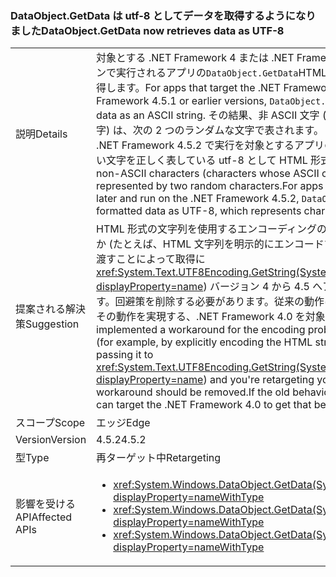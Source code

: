 ### <a name="dataobjectgetdata-now-retrieves-data-as-utf-8"></a><span data-ttu-id="e30cf-101">DataObject.GetData は utf-8 としてデータを取得するようになりました</span><span class="sxs-lookup"><span data-stu-id="e30cf-101">DataObject.GetData now retrieves data as UTF-8</span></span>

|   |   |
|---|---|
|<span data-ttu-id="e30cf-102">説明</span><span class="sxs-lookup"><span data-stu-id="e30cf-102">Details</span></span>|<span data-ttu-id="e30cf-103">対象とする .NET Framework 4 または .NET Framework 4.5.1 またはそれ以前のバージョンで実行されるアプリの<code>DataObject.GetData</code>HTML 形式のデータを ASCII 文字列として取得します。</span><span class="sxs-lookup"><span data-stu-id="e30cf-103">For apps that target the .NET Framework 4 or that run on the .NET Framework 4.5.1 or earlier versions, <code>DataObject.GetData</code> retrieves HTML-formatted data as an ASCII string.</span></span> <span data-ttu-id="e30cf-104">その結果、非 ASCII 文字 (ASCII コードが 0x7F よりも大きい文字) は、次の 2 つのランダムな文字で表されます。 .NET Framework 4.5 またはそれ以降と .NET Framework 4.5.2 で実行を対象とするアプリの<code>DataObject.GetData</code>0x7F よりも大きい文字を正しく表している utf-8 として HTML 形式のデータを取得します。</span><span class="sxs-lookup"><span data-stu-id="e30cf-104">As a result, non-ASCII characters (characters whose ASCII codes are greater than 0x7F) are represented by two random characters.For apps that target the .NET Framework 4.5 or later and run on the .NET Framework 4.5.2, <code>DataObject.GetData</code> retrieves HTML-formatted data as UTF-8, which represents characters greater than 0x7F correctly.</span></span>|
|<span data-ttu-id="e30cf-105">提案される解決策</span><span class="sxs-lookup"><span data-stu-id="e30cf-105">Suggestion</span></span>|<span data-ttu-id="e30cf-106">HTML 形式の文字列を使用するエンコーディングの問題を回避する方法を実装したかどうか (たとえば、HTML 文字列を明示的にエンコードすることによって、クリップボードから渡すことによって取得に<xref:System.Text.UTF8Encoding.GetString(System.Byte[],System.Int32,System.Int32)?displayProperty=name>) バージョン 4 から 4.5 へアプリを再ターゲットしているとします。回避策を削除する必要があります。従来の動作は、何らかの理由により必要なアプリはその動作を実現する、.NET Framework 4.0 を対象することができます。</span><span class="sxs-lookup"><span data-stu-id="e30cf-106">If you implemented a workaround for the encoding problem with HTML-formatted strings (for example, by explicitly encoding the HTML string retrieved from the Clipboard by passing it to <xref:System.Text.UTF8Encoding.GetString(System.Byte[],System.Int32,System.Int32)?displayProperty=name>) and you're retargeting your app from version 4 to 4.5, that workaround should be removed.If the old behavior is needed for some reason, the app can target the .NET Framework 4.0 to get that behavior.</span></span>|
|<span data-ttu-id="e30cf-107">スコープ</span><span class="sxs-lookup"><span data-stu-id="e30cf-107">Scope</span></span>|<span data-ttu-id="e30cf-108">エッジ</span><span class="sxs-lookup"><span data-stu-id="e30cf-108">Edge</span></span>|
|<span data-ttu-id="e30cf-109">Version</span><span class="sxs-lookup"><span data-stu-id="e30cf-109">Version</span></span>|<span data-ttu-id="e30cf-110">4.5.2</span><span class="sxs-lookup"><span data-stu-id="e30cf-110">4.5.2</span></span>|
|<span data-ttu-id="e30cf-111">型</span><span class="sxs-lookup"><span data-stu-id="e30cf-111">Type</span></span>|<span data-ttu-id="e30cf-112">再ターゲット中</span><span class="sxs-lookup"><span data-stu-id="e30cf-112">Retargeting</span></span>|
|<span data-ttu-id="e30cf-113">影響を受ける API</span><span class="sxs-lookup"><span data-stu-id="e30cf-113">Affected APIs</span></span>|<ul><li><xref:System.Windows.DataObject.GetData(System.String)?displayProperty=nameWithType></li><li><xref:System.Windows.DataObject.GetData(System.Type)?displayProperty=nameWithType></li><li><xref:System.Windows.DataObject.GetData(System.String,System.Boolean)?displayProperty=nameWithType></li></ul>|

